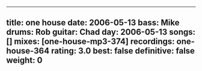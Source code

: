 
---
title: one house
date: 2006-05-13
bass:	Mike
drums:	Rob
guitar:	Chad
day: 2006-05-13
songs: []
mixes: [one-house-mp3-374]
recordings: one-house-364
rating: 3.0
best: false
definitive: false
weight: 0
---
